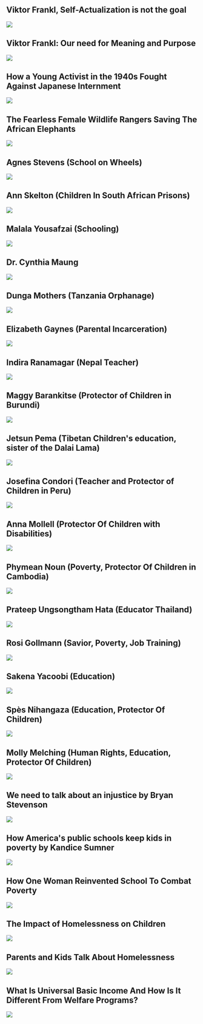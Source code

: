Viktor Frankl, Self-Actualization is not the goal
-------------------------------------------------

[![](/image/yid-OL8DyVusLeE.jpg)](https://www.youtube.com/watch?v=OL8DyVusLeE)

Viktor Frankl: Our need for Meaning and Purpose
-----------------------------------------------

[![](/image/yid-lD09bO0Ht00.jpg)](https://www.youtube.com/watch?v=lD09bO0Ht00)

How a Young Activist in the 1940s Fought Against Japanese Internment
--------------------------------------------------------------------

[![](/image/yid-mEHizx0_Pl4.jpg)](https://www.youtube.com/watch?v=mEHizx0_Pl4)

The Fearless Female Wildlife Rangers Saving The African Elephants
-----------------------------------------------------------------

[![](/image/yid-xl7EXoU2xgo.jpg)](https://www.youtube.com/watch?v=xl7EXoU2xgo)

Agnes Stevens (School on Wheels)
--------------------------------

[![](/image/yid-xd5DuX01Pi8.jpg)](https://www.youtube.com/watch?v=xd5DuX01Pi8)

Ann Skelton (Children In South African Prisons)
-----------------------------------------------

[![](/image/yid-W1OevIbowi4.jpg)](https://www.youtube.com/watch?v=W1OevIbowi4)

Malala Yousafzai (Schooling)
----------------------------

[![](/image/yid-6by9NEhT9GM.jpg)](https://www.youtube.com/watch?v=6by9NEhT9GM)

Dr. Cynthia Maung
-----------------

[![](/image/yid-pQTg9hliNwY.jpg)](https://www.youtube.com/watch?v=pQTg9hliNwY)

Dunga Mothers (Tanzania Orphanage)
----------------------------------

[![](/image/yid-mCI543mQeO0.jpg)](https://www.youtube.com/watch?v=mCI543mQeO0)

Elizabeth Gaynes (Parental Incarceration)
-----------------------------------------

[![](/image/yid-I5BgHPahdkM.jpg)](https://www.youtube.com/watch?v=I5BgHPahdkM)

Indira Ranamagar (Nepal Teacher)
--------------------------------

[![](/image/yid-uvZznpr3TUI.jpg)](https://www.youtube.com/watch?v=uvZznpr3TUI)

Maggy Barankitse (Protector of Children in Burundi)
---------------------------------------------------

[![](/image/yid-zQKfBMU0Pds.jpg)](https://www.youtube.com/watch?v=zQKfBMU0Pds)

Jetsun Pema (Tibetan Children's education, sister of the Dalai Lama)
--------------------------------------------------------------------

[![](/image/yid-e4dMDRkuVEk.jpg)](https://www.youtube.com/watch?v=e4dMDRkuVEk)

Josefina Condori (Teacher and Protector of Children in Peru)
------------------------------------------------------------

[![](/image/yid-8FJWLMPTas4.jpg)](https://www.youtube.com/watch?v=8FJWLMPTas4)

Anna Mollell (Protector Of Children with Disabilities)
------------------------------------------------------

[![](/image/yid-bPOFCuDm1So.jpg)](https://www.youtube.com/watch?v=bPOFCuDm1So)

Phymean Noun (Poverty, Protector Of Children in Cambodia)
---------------------------------------------------------

[![](/image/yid-5uXx52muUOc.jpg)](https://www.youtube.com/watch?v=5uXx52muUOc)

Prateep Ungsongtham Hata (Educator Thailand)
--------------------------------------------

[![](/image/yid-CdO6VrozQFk.jpg)](https://www.youtube.com/watch?v=CdO6VrozQFk)

Rosi Gollmann (Savior, Poverty, Job Training)
---------------------------------------------

[![](/image/yid-57TBgohN78k.jpg)](https://www.youtube.com/watch?v=57TBgohN78k)

Sakena Yacoobi (Education)
--------------------------

[![](/image/yid-2eX-TcW9qUs.jpg)](https://www.youtube.com/watch?v=2eX-TcW9qUs)

Spès Nihangaza (Education, Protector Of Children)
-------------------------------------------------

[![](/image/yid-a5-WUtUVd3Y.jpg)](https://www.youtube.com/watch?v=a5-WUtUVd3Y)

Molly Melching (Human Rights, Education, Protector Of Children)
---------------------------------------------------------------

[![](/image/yid-IHW_wVSemRY.jpg)](https://www.youtube.com/watch?v=IHW_wVSemRY)

We need to talk about an injustice by Bryan Stevenson
-----------------------------------------------------

[![](/image/yid-c2tOp7OxyQ8.jpg)](https://www.youtube.com/watch?v=c2tOp7OxyQ8)

How America's public schools keep kids in poverty by Kandice Sumner
-------------------------------------------------------------------

[![](/image/yid-7O7BMa9XGXE.jpg)](https://www.youtube.com/watch?v=7O7BMa9XGXE)

How One Woman Reinvented School To Combat Poverty
-------------------------------------------------

[![](/image/yid-mKCnNZzhaMQ.jpg)](https://www.youtube.com/watch?v=mKCnNZzhaMQ)

The Impact of Homelessness on Children
--------------------------------------

[![](/image/yid-Ur_9qUvCiHc.jpg)](https://www.youtube.com/watch?v=Ur_9qUvCiHc)

Parents and Kids Talk About Homelessness
----------------------------------------

[![](/image/yid-CX4TzWdDAFY.jpg)](https://www.youtube.com/watch?v=CX4TzWdDAFY)

What Is Universal Basic Income And How Is It Different From Welfare Programs?
-----------------------------------------------------------------------------

[![](/image/yid--l3GkntEkFo.jpg)](https://www.youtube.com/watch?v=-l3GkntEkFo)